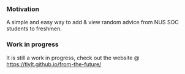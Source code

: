 ### Motivation

A simple and easy way to add & view random advice from NUS SOC students to freshmen.

### Work in progress

It is still a work in progress, check out the website @ https://tlylt.github.io/from-the-future/
